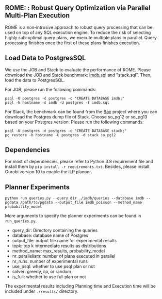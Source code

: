 ## ROME: : Robust Query Optimization via Parallel Multi-Plan Execution

ROME is a non-intrusive approach to robust query processing that can be used on top of any SQL execution engine. To reduce
the risk of selecting highly sub-optimal query plans, we execute  multiple plans in parallel. Query processing finishes once the first
of these plans finishes execution.

## Load Data to PostgresSQL
We use the JOB and Stack to evaluate the performance of ROME. 
Please download the JOB and Stack benchmark: [imdb.sql](https://drive.google.com/file/d/1zHncXdkjCYpjYuQOUoKu4v38QdzEbNkT/view?usp=share_link)  and "stack.sql". 
Then, load the data to PostgresSQL.

For JOB, please run the following commands:
```
psql -U postgres -d postgres -c "CREATE DATABASE imdb;"
psql -h hostname -d imdb -U postgres -f imdb.sql
```

For Stack, the benchmark can be found from the [Bao](https://rmarcus.info/stack.html) project where you can download the Postgres dump file of Stack. Choose so_pg12 or so_pg13 based on your Postgres version.
Please run the following commands:
```
psql -U postgres -d postgres -c "CREATE DATABASE stack;"
pg_restore -h hostname -U postgres -d stack so_pg12
```


## Dependencies
For most of dependencies, please refer to Python 3.8 requirement file and install them by `pip install -r requirements.txt`. 
Besides, please install Gurobi version 10 to enable the ILP planner.

## Planner Experiments

`python run_queries.py --query_dir ./imdb/queries --database imdb --pgdata /path/to/pgdata --output_file imdb_poisson --method_name probability_model`

More arguments to specify the planner experiments can be found in `run_queries.py`.

- query_dir: Directory containing the queries
- database: database name of Postgres
- output_file: output file name for experimental results
- topk: top k intermediate results as distributions
- method_name: max_results, probability_model
- nr_parallelism: number of plans executed in parallel
- nr_runs: number of experimental runs
- use_psql: whether to use psql plan or not
- solver: greedy, ilp, or random
- is_full: whether to use full plan or not

The experimental results including Planning time and Execution time will be included under `./results/` directory.